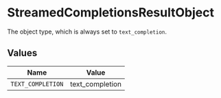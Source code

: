 # StreamedCompletionsResultObject

The object type, which is always set to `text_completion`.


## Values

| Name              | Value             |
| ----------------- | ----------------- |
| `TEXT_COMPLETION` | text_completion   |